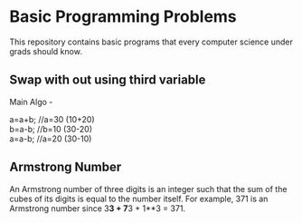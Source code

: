 # Basic Programming Problems

This repository contains basic programs that every computer science under grads should know.

## Swap with out using third variable

Main Algo -

  a=a+b; //a=30 (10+20)  
  b=a-b; //b=10 (30-20)  
  a=a-b; //a=20 (30-10)  



## Armstrong Number

An Armstrong number of three digits is an integer such that the sum of the cubes of its digits is equal to the number itself. For example, 371 is an Armstrong number since 3**3 + 7**3 + 1**3 = 371.


